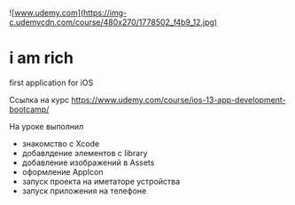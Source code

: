![www.udemy.com](https://img-c.udemycdn.com/course/480x270/1778502_f4b9_12.jpg)

# i am rich
first application for iOS

[Ссылка на курс]: https://www.udemy.com/course/ios-13-app-development-bootcamp/

Ссылка на курс https://www.udemy.com/course/ios-13-app-development-bootcamp/

На уроке выполнил
+ знакомство с Xcode
+ добавлдение элементов с library
+ добавление изображений в Assets
+ оформление AppIcon
+ запуск проекта на иметаторе устройства
+ запуск приложения на телефоне
